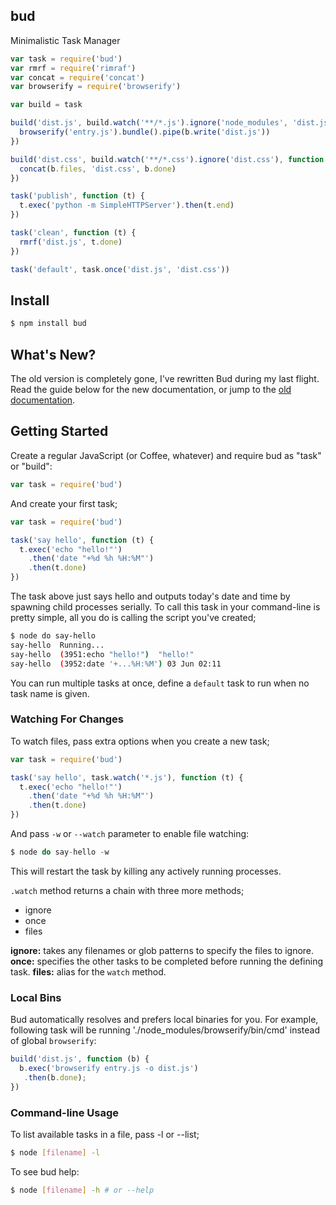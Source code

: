 ## bud

Minimalistic Task Manager

```js
var task = require('bud')
var rmrf = require('rimraf')
var concat = require('concat')
var browserify = require('browserify')

var build = task

build('dist.js', build.watch('**/*.js').ignore('node_modules', 'dist.js'), function (b) {
  browserify('entry.js').bundle().pipe(b.write('dist.js'))
})

build('dist.css', build.watch('**/*.css').ignore('dist.css'), function (b) {
  concat(b.files, 'dist.css', b.done)
})

task('publish', function (t) {
  t.exec('python -m SimpleHTTPServer').then(t.end)
})

task('clean', function (t) {
  rmrf('dist.js', t.done)
})

task('default', task.once('dist.js', 'dist.css'))
```

## Install

```bash
$ npm install bud
```

## What's New?

The old version is completely gone, I've rewritten Bud during my last flight.
Read the guide below for the new documentation, or jump to the [old documentation](https://medium.com/@azerbike/introducing-bud-6a4c74b4bd90).

## Getting Started

Create a regular JavaScript (or Coffee, whatever) and require bud as "task" or "build":

```js
var task = require('bud')
```

And create your first task;

```js
var task = require('bud')

task('say hello', function (t) {
  t.exec('echo "hello!"')
    .then('date "+%d %h %H:%M"')
    .then(t.done)
})
```

The task above just says hello and outputs today's date and time by spawning child processes serially. To call this task in your command-line is pretty simple, all you do is calling the script you've created;

```bash
$ node do say-hello
say-hello  Running...
say-hello  (3951:echo "hello!")  "hello!"
say-hello  (3952:date '+...%H:%M') 03 Jun 02:11
```

You can run multiple tasks at once, define a `default` task to run when no task name is given.

### Watching For Changes

To watch files, pass extra options when you create a new task;

```js
var task = require('bud')

task('say hello', task.watch('*.js'), function (t) {
  t.exec('echo "hello!"')
    .then('date "+%d %h %H:%M"')
    .then(t.done)
})
```

And pass `-w` or `--watch` parameter to enable file watching:

```js
$ node do say-hello -w
```

This will restart the task by killing any actively running processes.

`.watch` method returns a chain with three more methods;

* ignore
* once
* files

**ignore:** takes any filenames or glob patterns to specify the files to ignore.
**once:** specifies the other tasks to be completed before running the defining task.
**files:** alias for the `watch` method.

### Local Bins

Bud automatically resolves and prefers local binaries for you. For example, following task will be running './node_modules/browserify/bin/cmd' instead of global `browserify`:

```js
build('dist.js', function (b) {
  b.exec('browserify entry.js -o dist.js')
   .then(b.done);
})
```

### Command-line Usage

To list available tasks in a file, pass -l or --list;

```bash
$ node [filename] -l
```

To see bud help:

```bash
$ node [filename] -h # or --help
```
